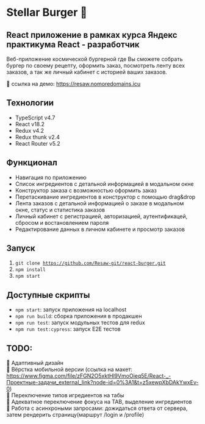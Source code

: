 # Stellar Burger :hamburger:
## React приложение в рамках курса Яндекс практикума React&nbsp;-&nbsp;разработчик
Веб-приложение космической бургерной где Вы сможете собрать бургер по своему рецепту, оформить заказ, посмотреть ленту всех заказов, а так же личный кабинет с историей ваших заказов.

:link: ссылка на демо: https://resaw.nomoredomains.icu

## Технологии
 - TypeScript v4.7
 - React v18.2
 - Redux v4.2
 - Redux thunk v2.4
 - React Router v5.2

## Функционал
 - Навигация по приложению
 - Список ингредиентов с детальной информацией в модальном окне
 - Конструктор заказа с возможностью оформить заказ
 - Перетаскивание ингредиентов в конструктор с помощью drag&drop
 - Лента заказов с детальной информацией о заказе в модальном окне, статус и статистика заказов
 - Личный кабинет с регистрацией, авторизацией, аутентификацей, сбросом и востановлением пароля
 - Редактирование данных в личном кабинете и просмотр заказов

## Запуск
 1.  <code>git clone https://github.com/Resaw-git/react-burger.git</code>
 2.  <code>npm install</code>
 3.  <code>npm start</code>

## Доступные скрипты
  - <code>npm start</code>: запуск приложения на localhost
  - <code>npm run build</code>: сборка приложения в продакшен
  - <code>npm run test</code>: запуск модульных тестов для redux
  - <code>npm run test:cypress</code>: запуск E2E тестов

## TODO:
 :black_square_button: Адаптивный дизайн  
 :black_square_button: Вёрстка мобильной версии (ссылка на макет: https://www.figma.com/file/zFGN2O5xktHl9VmoOieq5E/React-_-Проектные-задачи_external_link?node-id=0%3A1&t=z5xewpXbDAkYwxEv-0)  
 :black_square_button: Переключение типов игредиентов на табы  
 :black_square_button: Адекватное переключение фокуса на TAB, выделение ингредиентов   
 :black_square_button: Работа с асинхроными запросами: дожидаться ответа от сервера, затем рендерить страницу(маршрут /login и /profile)  

